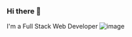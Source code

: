 ### Hi there 👋
I'm a Full Stack Web Developer 
![image](https://user-images.githubusercontent.com/101376314/195986304-8069179f-b337-4dc8-ad00-d957c13f2f0a.png)


<!--
**gouseimmu/gouseimmu** is a ✨ _special_ ✨ repository because its `README.md` (this file) appears on your GitHub profile.

Here are some ideas to get you started:

- 🔭 I’m currently working on Project
 
